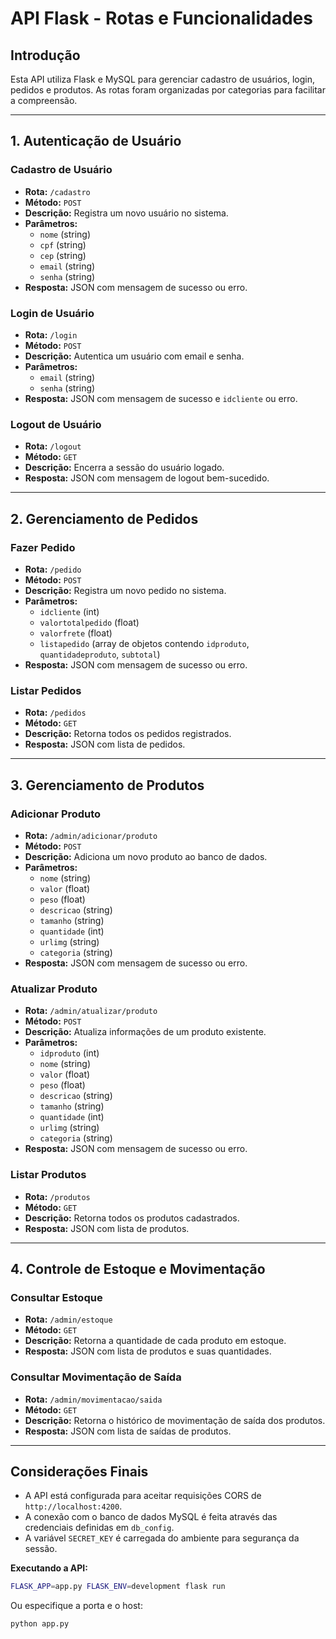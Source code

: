 # API Flask - Rotas e Funcionalidades

## Introdução
Esta API utiliza Flask e MySQL para gerenciar cadastro de usuários, login, pedidos e produtos. As rotas foram organizadas por categorias para facilitar a compreensão.

---

## 1. Autenticação de Usuário

### **Cadastro de Usuário** 
- **Rota:** `/cadastro`
- **Método:** `POST`
- **Descrição:** Registra um novo usuário no sistema.
- **Parâmetros:**
  - `nome` (string)
  - `cpf` (string)
  - `cep` (string)
  - `email` (string)
  - `senha` (string)
- **Resposta:** JSON com mensagem de sucesso ou erro.

### **Login de Usuário**
- **Rota:** `/login`
- **Método:** `POST`
- **Descrição:** Autentica um usuário com email e senha.
- **Parâmetros:**
  - `email` (string)
  - `senha` (string)
- **Resposta:** JSON com mensagem de sucesso e `idcliente` ou erro.

### **Logout de Usuário**
- **Rota:** `/logout`
- **Método:** `GET`
- **Descrição:** Encerra a sessão do usuário logado.
- **Resposta:** JSON com mensagem de logout bem-sucedido.

---

## 2. Gerenciamento de Pedidos

### **Fazer Pedido**
- **Rota:** `/pedido`
- **Método:** `POST`
- **Descrição:** Registra um novo pedido no sistema.
- **Parâmetros:**
  - `idcliente` (int)
  - `valortotalpedido` (float)
  - `valorfrete` (float)
  - `listapedido` (array de objetos contendo `idproduto`, `quantidadeproduto`, `subtotal`)
- **Resposta:** JSON com mensagem de sucesso ou erro.

### **Listar Pedidos**
- **Rota:** `/pedidos`
- **Método:** `GET`
- **Descrição:** Retorna todos os pedidos registrados.
- **Resposta:** JSON com lista de pedidos.

---

## 3. Gerenciamento de Produtos

### **Adicionar Produto**
- **Rota:** `/admin/adicionar/produto`
- **Método:** `POST`
- **Descrição:** Adiciona um novo produto ao banco de dados.
- **Parâmetros:**
  - `nome` (string)
  - `valor` (float)
  - `peso` (float)
  - `descricao` (string)
  - `tamanho` (string)
  - `quantidade` (int)
  - `urlimg` (string)
  - `categoria` (string)
- **Resposta:** JSON com mensagem de sucesso ou erro.

### **Atualizar Produto**
- **Rota:** `/admin/atualizar/produto`
- **Método:** `POST`
- **Descrição:** Atualiza informações de um produto existente.
- **Parâmetros:**
  - `idproduto` (int)
  - `nome` (string)
  - `valor` (float)
  - `peso` (float)
  - `descricao` (string)
  - `tamanho` (string)
  - `quantidade` (int)
  - `urlimg` (string)
  - `categoria` (string)
- **Resposta:** JSON com mensagem de sucesso ou erro.

### **Listar Produtos**
- **Rota:** `/produtos`
- **Método:** `GET`
- **Descrição:** Retorna todos os produtos cadastrados.
- **Resposta:** JSON com lista de produtos.

---

## 4. Controle de Estoque e Movimentação

### **Consultar Estoque**
- **Rota:** `/admin/estoque`
- **Método:** `GET`
- **Descrição:** Retorna a quantidade de cada produto em estoque.
- **Resposta:** JSON com lista de produtos e suas quantidades.

### **Consultar Movimentação de Saída**
- **Rota:** `/admin/movimentacao/saida`
- **Método:** `GET`
- **Descrição:** Retorna o histórico de movimentação de saída dos produtos.
- **Resposta:** JSON com lista de saídas de produtos.

---

## Considerações Finais
- A API está configurada para aceitar requisições CORS de `http://localhost:4200`.
- A conexão com o banco de dados MySQL é feita através das credenciais definidas em `db_config`.
- A variável `SECRET_KEY` é carregada do ambiente para segurança da sessão.

**Executando a API:**
```bash
FLASK_APP=app.py FLASK_ENV=development flask run
```

Ou especifique a porta e o host:
```bash
python app.py
```

